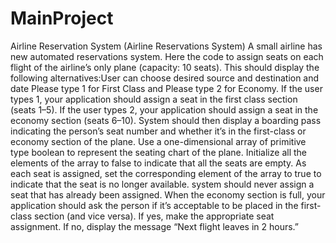# MainProject
Airline Reservation System
(Airline Reservations System) A small airline has new automated reservations system. Here the code to assign seats on each flight of the airline’s only plane (capacity: 10 seats).
This should display the following alternatives:User can choose desired source and destination and date Please type 1 for First Class and Please type 2 for Economy.
If the user types 1, your application should assign a seat in the first class section (seats 1–5).
If the user types 2, your application should assign a seat in the economy section (seats 6–10).
System should then display a boarding pass indicating the person’s seat number and whether it’s in the first-class or economy section of the plane.
Use a one-dimensional array of primitive type boolean to represent the seating chart of the plane. Initialize all the elements of the array to false to indicate that all the seats are empty.
As each seat is assigned, set the corresponding element of the array to true to indicate that the seat is no longer available.
system should never assign a seat that has already been assigned. When the economy section is full, your application should ask the person if it’s acceptable to be placed in the first-class section (and vice versa). If yes, make the appropriate seat assignment. If no, display the message “Next flight leaves in 2 hours.”
